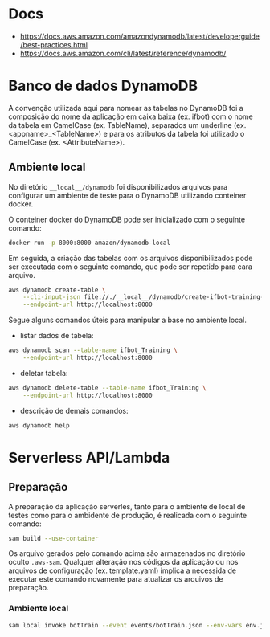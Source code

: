 # Docs

* https://docs.aws.amazon.com/amazondynamodb/latest/developerguide/best-practices.html
* https://docs.aws.amazon.com/cli/latest/reference/dynamodb/

# Banco de dados DynamoDB

A convenção utilizada aqui para nomear as tabelas no DynamoDB foi a composição do nome da aplicação em caixa baixa (ex. ifbot) com o nome da tabela em CamelCase (ex. TableName), separados um underline (ex. \<appname\>_\<TableName\>) e para os atributos da tabela foi utilizado o CamelCase (ex. \<AttributeName\>).

## Ambiente local

No diretório `__local__/dynamodb` foi disponibilizados arquivos para configurar um ambiente de teste para o DynamoDB utilizando conteiner docker.

O conteiner docker do DynamoDB pode ser inicializado com o seguinte comando:

```bash
docker run -p 8000:8000 amazon/dynamodb-local
```

Em seguida, a criação das tabelas com os arquivos disponibilizados pode ser executada com o seguinte comando, que pode ser repetido para cara arquivo.

```bash
aws dynamodb create-table \
    --cli-input-json file://./__local__/dynamodb/create-ifbot-training-table.json \
    --endpoint-url http://localhost:8000
```

Segue alguns comandos úteis para manipular a base no ambiente local.

* listar dados de tabela:

```bash
aws dynamodb scan --table-name ifbot_Training \
    --endpoint-url http://localhost:8000
```

* deletar tabela:

```bash
aws dynamodb delete-table --table-name ifbot_Training \
    --endpoint-url http://localhost:8000
```

* descrição de demais comandos:

```bash
aws dynamodb help
```

# Serverless API/Lambda

## Preparação

A preparação da aplicação serverles, tanto para o ambiente de local de testes como para o ambidente de produção, é realicada com o seguinte comando:

```bash
sam build --use-container
```

Os arquivo gerados pelo comando acima são armazenados no diretório oculto `.aws-sam`. Qualquer alteração nos códigos da aplicação ou nos arquivos de configuração (ex. template.yaml) implica a necessida de executar este comando novamente para atualizar os arquivos de preparação.

### Ambiente local

```bash
sam local invoke botTrain --event events/botTrain.json --env-vars env.json 
```
